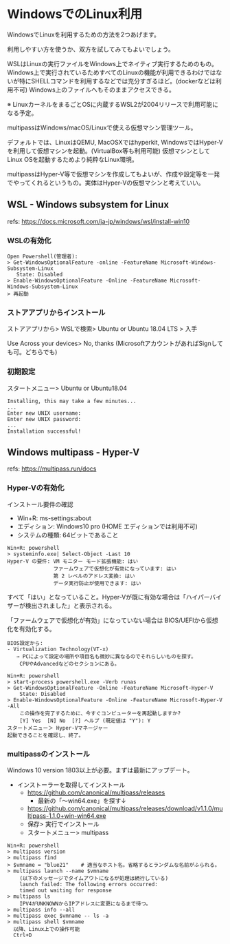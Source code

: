 # WindowsでのLinux利用

WindowsでLinuxを利用するための方法を2つあげます。

利用しやすい方を使うか、双方を試してみてもよいでしょう。

WSLはLinuxの実行ファイルをWindows上でネイティブ実行するためのもの。
Windows上で実行されているためすべてのLinuxの機能が利用できるわけではないが特にSHELLコマンドを利用するなどでは充分すぎるほど。(dockerなどは利用不可)
Windows上のファイルへもそのままアクセスできる。

※ LinuxカーネルをまるごとOSに内蔵するWSL2が2004リリースで利用可能になる予定。

multipassはWindows/macOS/Linuxで使える仮想マシン管理ツール。

デフォルトでは、LinuxはQEMU, MacOSXではhyperkit, WindowsではHyper-Vを利用して仮想マシンを起動。(VirtualBox等も利用可能)
仮想マシンとしてLinux OSを起動するためより純粋なLinux環境。

multipassはHyper-V等で仮想マシンを作成してもよいが、作成や設定等を一発でやってくれるというもの。実体はHyper-Vの仮想マシンと考えていい。

## WSL - Windows subsystem for Linux

refs: https://docs.microsoft.com/ja-jp/windows/wsl/install-win10

### WSLの有効化

```
Open Powershell(管理者):
> Get-WindowsOptionalFeature -online -FeatureName Microsoft-Windows-Subsystem-Linux
   State: Disabled
> Enable-WindowsOptionalFeature -Online -FeatureName Microsoft-Windows-Subsystem-Linux
> 再起動
```

### ストアアプリからインストール

ストアアプリから> WSLで検索> Ubuntu or Ubuntu 18.04 LTS > 入手

Use Across your devices> No, thanks (MicrosoftアカウントがあればSignしても可。どちらでも)

### 初期設定

スタートメニュー> Ubuntu or Ubuntu18.04

```
Installing, this may take a few minutes...
...
Enter new UNIX username:
Enter new UNIX password:
...
Installation successful!
```

## Windows multipass - Hyper-V

refs: https://multipass.run/docs

### Hyper-Vの有効化

インストール要件の確認

- Win+R: ms-settings:about
- エディション: Windows10 pro (HOME エディションでは利用不可)
- システムの種類: 64ビットであること

```
Win+R: powershell
> systeminfo.exe| Select-Object -Last 10
Hyper-V の要件: VM モニター モード拡張機能: はい
               ファームウェアで仮想化が有効になっています: はい
               第 2 レベルのアドレス変換: はい
               データ実行防止が使用できます: はい
```

すべて「はい」となっていること。Hyper-Vが既に有効な場合は「ハイパーバイザーが検出されました」と表示される。

「ファームウェアで仮想化が有効」になっていない場合は BIOS/UEFIから仮想化を有効化する。

```
BIOS設定から:
- Virtualization Technology(VT-x)
   → PCによって設定の場所や項目名も微妙に異なるのでそれらしいものを探す。
    CPUやAdvancedなどのセクションにある。
```

```
Win+R: powershell
> start-process powershell.exe -Verb runas
> Get-WindowsOptionalFeature -Online -FeatureName Microsoft-Hyper-V
    State: Disabled
> Enable-WindowsOptionalFeature -Online -FeatureName Microsoft-Hyper-V -All
    この操作を完了するために、今すぐコンピューターを再起動しますか?
    [Y] Yes  [N] No  [?] ヘルプ (既定値は "Y"): Y
スタートメニュー＞ Hyper-Vマネージャー
起動できることを確認し、終了。
```

### multipassのインストール

Windows 10 version 1803以上が必要。まずは最新にアップデート。

* インストーラーを取得してインストール
  - https://github.com/canonical/multipass/releases
    - 最新の「〜win64.exe」を探す↓
  - https://github.com/canonical/multipass/releases/download/v1.1.0/multipass-1.1.0+win-win64.exe
  - 保存> 実行でインストール
  - スタートメニュー> multipass

```
Win+R: powershell
> multipass version
> multipass find
> $vmname = "blue21"    # 適当なホスト名。省略するとランダムな名前がふられる。
> multipass launch --name $vmname
    (以下のメッセージでタイムアウトになるが処理は続行している)
    launch failed: The following errors occurred:
    timed out waiting for response
> multipass ls
    IPV4がUNKNOWNからIPアドレスに変更になるまで待つ。
> multipass info --all
> multipass exec $vmname -- ls -a
> multipass shell $vmname
  以降、Linux上での操作可能
  Ctrl+D
```
